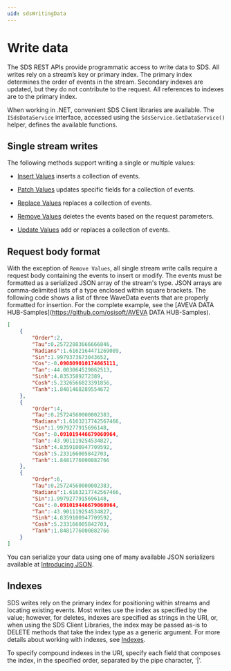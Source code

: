 ```yaml
---
uid: sdsWritingData
---
```


# Write data

The SDS REST APIs provide programmatic access to write data to SDS. All writes rely on a stream’s key or primary index. The primary index determines the order of events in the stream. Secondary indexes are updated, but they do not contribute to the request. All references to indexes are to the primary index.

When working in .NET, convenient SDS Client libraries are available. The `ISdsDataService` interface, accessed using the `SdsService.GetDataService()` helper, defines the available functions.

## Single stream writes

The following methods support writing a single or multiple values:

* [Insert Values](xref:sdsWritingDataApi#insert-values) inserts a collection of events.

* [Patch Values](xref:sdsWritingDataApi#patch-values) updates specific fields for a collection of events.

* [Replace Values](xref:sdsWritingDataApi#replace-values) replaces a collection of events.

* [Remove Values](xref:sdsWritingDataApi#remove-values) deletes the events based on the request parameters.

* [Update Values](xref:sdsWritingDataApi#update-values) add or replaces a collection of events.

## Request body format

With the exception of `Remove Values`, all single stream write calls require a request body containing the events to insert or modify. The events must be formatted as a serialized JSON array of the stream's type. JSON arrays are comma-delimited lists of a type enclosed within square brackets. The following code shows a list of three WaveData events that are properly formatted for insertion. For the complete example, see the [AVEVA DATA HUB-Samples](https://github.com/osisoft/AVEVA DATA HUB-Samples).

```json
[
    {
        "Order":2,
        "Tau":0.25722883666666846,
        "Radians":1.6162164471269089,
        "Sin":1.9979373673043652,
        "Cos":-0.090809010174665111,
        "Tan":-44.003064529862513,
        "Sinh":4.8353589272389,
        "Cosh":5.2326566823391856,
        "Tanh":1.8481468289554672
    },
    {
        "Order":4,
        "Tau":0.25724560000002383,
        "Radians":1.6163217742567466,
        "Sin":1.9979277915696148,
        "Cos":-0.091019446679060964,
        "Tan":-43.901119254534827,
        "Sinh":4.8359100947709592,
        "Cosh":5.233166005842703,
        "Tanh":1.8481776000882766
    },
    {
        "Order":6,
        "Tau":0.25724560000002383,
        "Radians":1.6163217742567466,
        "Sin":1.9979277915696148,
        "Cos":-0.091019446679060964,
        "Tan":-43.901119254534827,
        "Sinh":4.8359100947709592,
        "Cosh":5.233166005842703,
        "Tanh":1.8481776000882766
    }
]
```

You can serialize your data using one of many available JSON serializers available at [Introducing JSON](http://json.org/index.html).

## Indexes

SDS writes rely on the primary index for positioning within streams and locating existing events. Most writes use the index as specified by the value; however, for deletes, indexes are specified as strings in the URI, or, when using the SDS Client Libraries, the index may be passed as-is to DELETE methods that take the index type as a generic argument. For more details about working with indexes, see [Indexes](xref:sdsIndexes).

To specify compound indexes in the URI, specify each field that composes the index, in the specified order, separated by the pipe character, ‘|’.
  